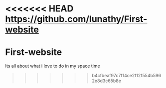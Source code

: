 <<<<<<< HEAD
https://github.com/lunathy/First-website
=======
# First-website
Its all about what i love to do in my space time
>>>>>>> b4cfbeaf97c7f14ce2f12f554b5962e8d3c65b8e
